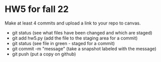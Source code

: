# HW5 for fall 22

Make at least 4 commits and upload a link to your repo to canvas.

* git status (see what files have been changed and which are staged)
* git add hw5.py (add the file to the staging area for a commit)
* git status (see file in green - staged for a commit)
* git commit -m "message" (take a snapshot labeled with the message)
* git push (put a copy on github)
